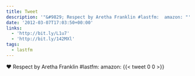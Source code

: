 ```yaml
---
title: Tweet
description: '"&#9829; Respect by Aretha Franklin #lastfm:  amazon: "'
date: '2012-03-07T17:03:50+00:00'
links:
  - 'http://bit.ly/L1u7'
  - 'http://bit.ly/142MXl'
tags:
  - lastfm
---
```

&#9829; Respect by Aretha Franklin #lastfm:  amazon: 
      {{< tweet 0 0 >}}
    

